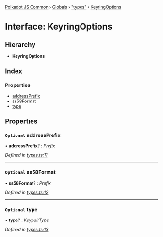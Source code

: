 [Polkadot JS Common](../README.md) › [Globals](../globals.md) › ["types"](../modules/_types_.md) › [KeyringOptions](_types_.keyringoptions.md)

# Interface: KeyringOptions

## Hierarchy

* **KeyringOptions**

## Index

### Properties

* [addressPrefix](_types_.keyringoptions.md#optional-addressprefix)
* [ss58Format](_types_.keyringoptions.md#optional-ss58format)
* [type](_types_.keyringoptions.md#optional-type)

## Properties

### `Optional` addressPrefix

• **addressPrefix**? : *Prefix*

*Defined in [types.ts:11](https://github.com/polkadot-js/common/blob/c988d5011/packages/keyring/src/types.ts#L11)*

___

### `Optional` ss58Format

• **ss58Format**? : *Prefix*

*Defined in [types.ts:12](https://github.com/polkadot-js/common/blob/c988d5011/packages/keyring/src/types.ts#L12)*

___

### `Optional` type

• **type**? : *KeypairType*

*Defined in [types.ts:13](https://github.com/polkadot-js/common/blob/c988d5011/packages/keyring/src/types.ts#L13)*
